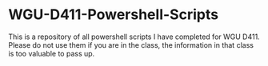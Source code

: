 # WGU-D411-Powershell-Scripts

This is a repository of all powershell scripts I have completed for WGU D411. Please do not use them if you are in the class, the information in that class is too valuable to pass up.
